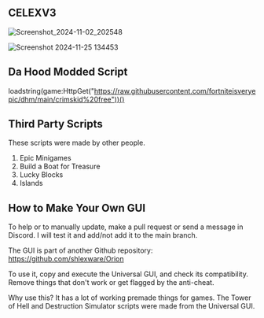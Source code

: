 CELEXV3
--------------------------------------------------------------



![Screenshot_2024-11-02_202548](https://github.com/user-attachments/assets/96b0dece-bdf0-4ec1-9d83-9d13f69a0e63)






![Screenshot 2024-11-25 134453](https://github.com/user-attachments/assets/04df0a75-7fdf-4cd1-adad-42e7afd8ca70)





Da Hood Modded Script
--------------------------------------------------
loadstring(game:HttpGet("https://raw.githubusercontent.com/fortniteisveryepic/dhm/main/crimskid%20free"))()





Third Party Scripts
-----------------------------------------------
These scripts were made by other people.

1. Epic Minigames
2. Build a Boat for Treasure
3. Lucky Blocks
4. Islands




How to Make Your Own GUI
-----------------------------------------------

To help or to manually update, make a pull request or send a message in Discord. I will test it and add/not add it to the main branch.

The GUI is part of another Github repository: https://github.com/shlexware/Orion

To use it, copy and execute the Universal GUI, and check its compatibility. Remove things that don't work or get flagged by the anti-cheat.

Why use this? It has a lot of working premade things for games. The Tower of Hell and Destruction Simulator scripts were made from the Universal GUI.
